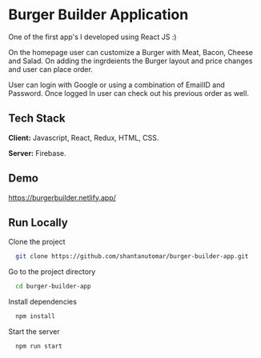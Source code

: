 
# Burger Builder Application

One of the first app's I developed using React JS :) 

On the homepage user can customize a Burger with Meat, Bacon, Cheese and Salad.
On adding the ingrdeients the Burger layout and price changes and user can place order.

User can login with Google or using a combination of EmailID and Password. Once logged In user
can check out his previous order as well.

## Tech Stack

**Client:** Javascript, React, Redux, HTML, CSS.

**Server:** Firebase.

  
## Demo

https://burgerbuilder.netlify.app/

  
## Run Locally

Clone the project

```bash
  git clone https://github.com/shantanutomar/burger-builder-app.git
```

Go to the project directory

```bash
  cd burger-builder-app
```

Install dependencies

```bash
  npm install
```

Start the server

```bash
  npm run start
```